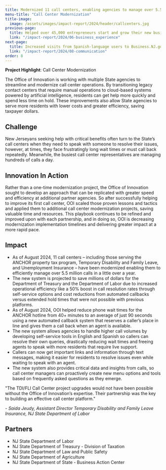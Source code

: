 ```yaml
---
title: Modernized 11 call centers, enabling agencies to manage over 5.5 million calls in a little over a year, save millions of dollars, reduce wait times, and boost call resolution rates by 50%
menu-title: "Call Center Modernization"
title-image:
  image: /assets/images/impact-report/2024/header/callcenters.jpg
previous-page:
  title: Helped over 45,000 entrepreneurs start and grow their new business in New Jersey
  link: "/impact-report/2024/06-business_experience"
next-page:
  title: Increased visits from Spanish-language users to Business.NJ.gov by nearly 800%, drove nearly 6 million engagements with college degree completion programs, and connected tens of thousands of New Jerseyans with career services
  link: "/impact-report/2024/08-communication"
order: 8
---
```


<div class="usa-alert usa-alert--info usa-alert--no-icon">
    <div class="usa-alert__body">
        <p class="usa-alert__text">
            <strong> Project Highlight</strong>: Call Center Modernization
        </p>
    </div>
</div>

The Office of Innovation is working with multiple State agencies to streamline and modernize call center operations. By transitioning legacy contact centers that require manual operations to cloud-based systems powered by artificial intelligence, residents can get help more quickly and spend less time on hold. These improvements also allow State agencies to serve more residents with lower costs and greater efficiency, saving taxpayer dollars.

## Challenge

New Jerseyans seeking help with critical benefits often turn to the State’s call centers when they need to speak with someone to resolve their issues, however, at times, they face frustratingly long wait times or must call back repeatedly. Meanwhile, the busiest call center representatives are managing hundreds of calls a day.

## Innovation In Action

Rather than a one-time modernization project, the Office of Innovation sought to develop an approach that can be replicated with greater speed and efficiency at additional partner agencies. So after successfully helping to improve its first call center, OOI scaled those proven lessons and tactics and applied them to additional call center modernization projects, saving valuable time and resources. This playbook continues to be refined and improved upon with each partnership, and in doing so, OOI is decreasing modernization implementation timelines and delivering greater impact at a more rapid pace.

## Impact

- As of August 2024, 11 call centers – including those serving the ANCHOR property tax program, Temporary Disability and Family Leave, and Unemployment Insurance – have been modernized enabling them to efficiently manage over 5.5 million calls in a little over a year.
- The new system is projected to save millions of dollars for the Department of Treasury and the Department of Labor due to increased operational efficiency like a 50% boost in call resolution rates through self-service options and cost reductions from automated callbacks versus extended hold times that were not possible with previous platforms.
- As of August 2024, OOI helped reduce phone wait times for the ANCHOR hotline from 40+ minutes to an average of just 90 seconds using a new automated callback system that reserves a caller’s place in line and gives them a call back when an agent is available.
- The new system allows agencies to handle higher call volumes by developing self-service tools in English and Spanish so callers can resolve their own queries, drastically reducing wait times and freeing agents to speak with more residents that require live support.
- Callers can now get important links and information through text messages, making it easier for residents to resolve issues even while waiting to speak with an agent.
- The new system also provides critical data and insights from calls, so call center managers can proactively create new menu options and tools based on frequently asked questions as they emerge.

<div class="usa-alert usa-alert--info usa-alert--no-icon">
  <div class="usa-alert__body">
    <p class="usa-alert__text">
      "The TDI/FLI Call Center project upgrades would not have been possible without the Office of Innovation’s expertise. Their partnership was the key to building an effective call center platform."
    </p>
    <p>
    - <em>Saida Jeudy, Assistant Director Temporary Disability and Family Leave Insurance, NJ State Department of Labor</em>
    </p>
  </div>
</div>

## Partners

- NJ State Department of Labor
- NJ State Department of Treasury - Division of Taxation
- NJ State Department of Law and Public Safety
- NJ State Department of Agriculture
- NJ State Department of State - Business Action Center
